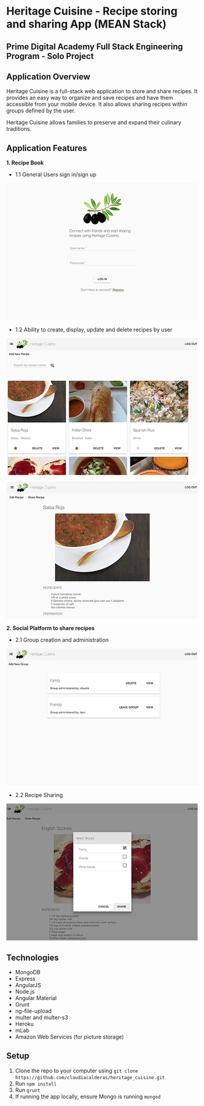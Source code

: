# Heritage Cuisine - Recipe storing and sharing App (MEAN Stack)
## Prime Digital Academy Full Stack Engineering Program - Solo Project

## Application Overview
Heritage Cuisine is a full-stack web application to store and share recipes. It provides an easy way to organize and save recipes and have them accessible from your mobile device. It also allows sharing recipes within groups defined by the user.

Heritage Cuisine allows families to preserve and expand their culinary traditions.

## Application Features

**1. Recipe Book**
- 1.1 General Users sign in/sign up

![login](login.png)


- 1.2 Ability to create, display, update and delete recipes by user

![screenshot](screenshot.png)

![recipe](recipe.png)


**2. Social Platform to share recipes**
- 2.1 Group creation and administration

![groups](groups.png)


- 2.2 Recipe Sharing

![sharing](sharing.png)


## Technologies
- MongoDB
- Express
- AngularJS
- Node.js
- Angular Material
- Grunt
- ng-file-upload
- multer and multer-s3
- Heroku
- mLab
- Amazon Web Services (for picture storage)

## Setup
1. Clone the repo to your computer using `git clone https://github.com/claudiacalderas/heritage_cuisine.git`
2. Run `npm install`
3. Run `grunt`
4. If running the app locally, ensure Mongo is running `mongod`

